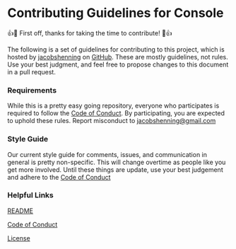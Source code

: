 # Contributing Guidelines for Console

:+1::tada: First off, thanks for taking the time to contribute! :tada::+1:

The following is a set of guidelines for contributing to this project, which is hosted by [jacobshenning](https://github.com/jacobshenning) on [GitHub](https://github.com). These are mostly guidelines, not rules. Use your best judgment, and feel free to propose changes to this document in a pull request.

### Requirements

While this is a pretty easy going repository, everyone who participates is required to follow the [Code of Conduct](https://github.com/jacobshenning/console/blob/master/CODE_OF_CONDUCT.md). By participating, you are expected to uphold these rules. Report misconduct to jacobshenning@gmail.com

### Style Guide

Our current style guide for comments, issues, and communication in general is pretty non-specific. This will change overtime as people like you get more involved. Until these things are update, use your best judgement and adhere to the [Code of Conduct](https://github.com/jacobshenning/console/blob/master/CODE_OF_CONDUCT.md)

### Helpful Links

[README](https://github.com/jacobshenning/console/blob/master/README.md)

[Code of Conduct](https://github.com/jacobshenning/console/blob/master/CODE_OF_CONDUCT.md)

[License](https://github.com/jacobshenning/console/blob/master/LICENSE)
